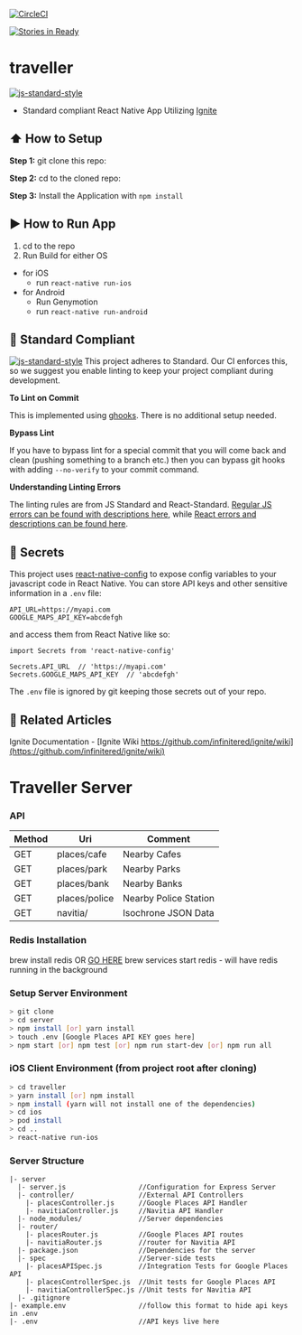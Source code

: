 [![CircleCI](https://circleci.com/gh/Alabaster-Aardvarks/traveller/tree/develop.svg?style=svg)](https://circleci.com/gh/Alabaster-Aardvarks/traveller/tree/develop)

[![Stories in Ready](https://badge.waffle.io/Alabaster-Aardvarks/traveller.svg?label=ready&title=Ready)](http://waffle.io/Alabaster-Aardvarks/traveller)

#  traveller
[![js-standard-style](https://img.shields.io/badge/code%20style-standard-brightgreen.svg?style=flat)](http://standardjs.com/)

* Standard compliant React Native App Utilizing [Ignite](https://github.com/infinitered/ignite)

## :arrow_up: How to Setup

**Step 1:** git clone this repo:

**Step 2:** cd to the cloned repo:

**Step 3:** Install the Application with `npm install`


## :arrow_forward: How to Run App

1. cd to the repo
2. Run Build for either OS
  * for iOS
    * run `react-native run-ios`
  * for Android
    * Run Genymotion
    * run `react-native run-android`

## :no_entry_sign: Standard Compliant

[![js-standard-style](https://cdn.rawgit.com/feross/standard/master/badge.svg)](https://github.com/feross/standard)
This project adheres to Standard.  Our CI enforces this, so we suggest you enable linting to keep your project compliant during development.

**To Lint on Commit**

This is implemented using [ghooks](https://github.com/gtramontina/ghooks). There is no additional setup needed.

**Bypass Lint**

If you have to bypass lint for a special commit that you will come back and clean (pushing something to a branch etc.) then you can bypass git hooks with adding `--no-verify` to your commit command.

**Understanding Linting Errors**

The linting rules are from JS Standard and React-Standard.  [Regular JS errors can be found with descriptions here](http://eslint.org/docs/rules/), while [React errors and descriptions can be found here](https://github.com/yannickcr/eslint-plugin-react).

## :closed_lock_with_key: Secrets

This project uses [react-native-config](https://github.com/luggit/react-native-config) to expose config variables to your javascript code in React Native. You can store API keys
and other sensitive information in a `.env` file:

```
API_URL=https://myapi.com
GOOGLE_MAPS_API_KEY=abcdefgh
```

and access them from React Native like so:

```
import Secrets from 'react-native-config'

Secrets.API_URL  // 'https://myapi.com'
Secrets.GOOGLE_MAPS_API_KEY  // 'abcdefgh'
```

The `.env` file is ignored by git keeping those secrets out of your repo.

## :open_file_folder: Related Articles
Ignite Documentation - [Ignite Wiki https://github.com/infinitered/ignite/wiki](https://github.com/infinitered/ignite/wiki)

# Traveller Server

### API

| Method | Uri           | Comment                           | 
|--------|---------------|-----------------------------------|
| GET    | places/cafe   | Nearby Cafes                      |
| GET    | places/park   | Nearby Parks                      |
| GET    | places/bank   | Nearby Banks                      |
| GET    | places/police | Nearby Police Station             |
| GET    | navitia/      | Isochrone JSON Data               |


### Redis Installation
brew install redis OR [GO HERE](http://redis.io/download)
brew services start redis - will have redis running in the background

### Setup Server Environment

```sh
> git clone 
> cd server
> npm install [or] yarn install
> touch .env [Google Places API KEY goes here]
> npm start [or] npm test [or] npm run start-dev [or] npm run all
```

### iOS Client Environment (from project root after cloning)

```sh 
> cd traveller
> yarn install [or] npm install
> npm install (yarn will not install one of the dependencies)
> cd ios
> pod install
> cd ..
> react-native run-ios
```

### Server Structure

```
|- server               
  |- server.js                  //Configuration for Express Server
  |- controller/                //External API Controllers
    |- placesController.js      //Google Places API Handler
    |- navitiaController.js     //Navitia API Handler
  |- node_modules/              //Server dependencies
  |- router/          
    |- placesRouter.js          //Google Places API routes
    |- navitiaRouter.js         //router for Navitia API
  |- package.json               //Dependencies for the server
  |- spec                       //Server-side tests
    |- placesAPISpec.js         //Integration Tests for Google Places API
    |- placesControllerSpec.js  //Unit tests for Google Places API
    |- navitiaControllerSpec.js //Unit tests for Navitia API                      
  |- .gitignore
|- example.env                  //follow this format to hide api keys in .env
|- .env                         //API keys live here
 ```

